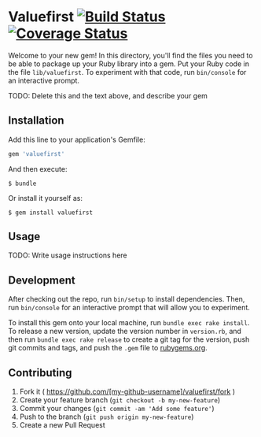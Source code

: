 # Valuefirst [![Build Status](https://travis-ci.org/spidergears/valuefirst.svg?branch=master)](https://travis-ci.org/spidergears/valuefirst)  [![Coverage Status](https://coveralls.io/repos/spidergears/valuefirst/badge.svg?branch=master)](https://coveralls.io/r/spidergears/valuefirst?branch=master)

Welcome to your new gem! In this directory, you'll find the files you need to be able to package up your Ruby library into a gem. Put your Ruby code in the file `lib/valuefirst`. To experiment with that code, run `bin/console` for an interactive prompt.

TODO: Delete this and the text above, and describe your gem

## Installation

Add this line to your application's Gemfile:

```ruby
gem 'valuefirst'
```

And then execute:

    $ bundle

Or install it yourself as:

    $ gem install valuefirst

## Usage

TODO: Write usage instructions here

## Development

After checking out the repo, run `bin/setup` to install dependencies. Then, run `bin/console` for an interactive prompt that will allow you to experiment.

To install this gem onto your local machine, run `bundle exec rake install`. To release a new version, update the version number in `version.rb`, and then run `bundle exec rake release` to create a git tag for the version, push git commits and tags, and push the `.gem` file to [rubygems.org](https://rubygems.org).

## Contributing

1. Fork it ( https://github.com/[my-github-username]/valuefirst/fork )
2. Create your feature branch (`git checkout -b my-new-feature`)
3. Commit your changes (`git commit -am 'Add some feature'`)
4. Push to the branch (`git push origin my-new-feature`)
5. Create a new Pull Request
